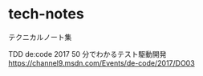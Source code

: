 # tech-notes
テクニカルノート集


TDD
de:code 2017
50 分でわかるテスト駆動開発
https://channel9.msdn.com/Events/de-code/2017/DO03
